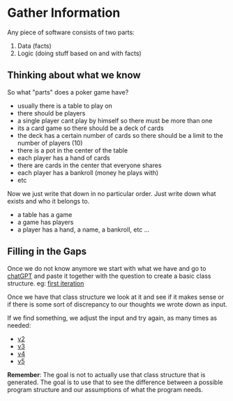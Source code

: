 # Gather Information
Any piece of software consists of two parts: 
1. Data (facts)
2. Logic (doing stuff based on and with facts)


## Thinking about what we know
So what "parts" does a poker game have?
- usually there is a table to play on
- there should be players
- a single player cant play by himself so there must be more than one
- its a card game so there should be a deck of cards
- the deck has a certain number of cards so there should be a limit to the number of players (10)
- there is a pot in the center of the table
- each player has a hand of cards
- there are cards in the center that everyone shares
- each player has a bankroll (money he plays with)
- etc

Now we just write that down in no particular order. Just write down what exists and who it belongs to. 
- a table has a game
- a game has players
- a player has a hand, a name, a bankroll, etc
...


## Filling in the Gaps
Once we do not know anymore we start with what we have and go to [chatGPT](https://chat.openai.com/?model=gpt-4) and paste it together with the question to create a basic class structure. 
eg: [first iteration](Examples/gather_v1.md)

Once we have that class structure we look at it and see if it makes sense or if there is some sort of discrepancy to our thoughts we wrote down as input. 

If we find something, we adjust the input and try again, as many times as needed: 
- [v2](Examples/gather_v2.md)
- [v3](Examples/gather_v3.md)
- [v4](Examples/gather_v4.md)
- [v5](Examples/gather_v5.md)

**Remember**: The goal is not to actually use that class structure that is generated. The goal is to use that to see the difference between a possible program structure and our assumptions of what the program needs. 


